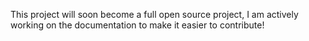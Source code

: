 This project will soon become a full open source project, I am actively working on the documentation to make it easier to contribute!
